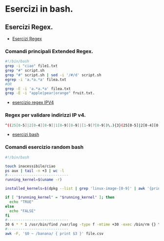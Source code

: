 # Esercizi in bash.

## Esercizi Regex.

- [Esercizi Regex](es_extended_regex.sh)

### Comandi principali Extended Regex.

```bash
#!/bin/bash
grep -i "ciao" file1.txt
grep "#" script.sh 
grep "#" script.sh | sed -i '/#/d' script.sh 
egrep -i 'a.*a.*a' filea.txt 
#OR
grep -E -i 'a.*a.*a' filea.txt
grep -E -i "apple|pear|orange" fruit.txt.

```

- [esercizio regex IPV4](es_ipv4_regex.sh)


### Regex per validare indirizzi IP v4.


```bash
^((25[0-5]|2[0-4][0-9]|1[0-9][0-9]|[1-9]?[0-9])\.){3}(25[0-5]|2[0-4][0-9]|1[0-9][0-9]|[1-9]?[0-9])$
```


- [esercizi bash](esercizi_bash_random.sh)

### Comandi esercizio random bash

```bash
#!/bin/bash

touch inacessibile/ciao
ps aux | tail -n +3 | wc -l
#----------------------------
running_kernel=$(uname -r)

installed_kernels=$(dpkg --list | grep 'linux-image-[0-9]' | awk '{print $2}' | sed 's/linux-image-//' | sort -V)

if [ "$running_kernel" = "$running_kernel" ]; then
  echo "TRUE"
else
  echo "FALSE"
fi
#----------------------------
30 6 * * 1 /usr/bin/find /var/log -type f -mtime +30 -exec /bin/rm {} \;
#----------------------------
awk -F, '$0 ~ /banana/ { print $3 }' file.csv

```
